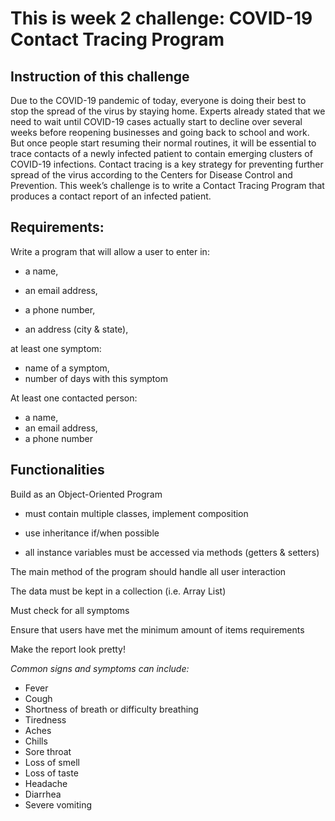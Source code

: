 # This is week 2 challenge: COVID-19 Contact Tracing Program


## Instruction of this challenge

Due to the COVID-19 pandemic of today, everyone is doing their best to stop the spread of the virus by staying home.  Experts already stated that we need to wait until COVID-19 cases actually start to decline over several weeks before reopening businesses and going back to school and work. But once people start resuming their normal routines, it will be essential to trace contacts of a newly infected patient to contain emerging clusters of COVID-19 infections. Contact tracing is a key strategy for preventing further spread of the virus according to the Centers for Disease Control and Prevention. This week’s challenge is to write a Contact Tracing Program that produces a contact report of an infected patient.



Requirements:
-------------
Write a program that will allow a user to enter in:

- a name,

- an email address,

- a phone number,

- an address (city & state),

at least one symptom:
- name of a symptom,
- number of days with this symptom

At least one contacted person:
- a name,
- an email address,
- a phone number


Functionalities
---------------

Build as an Object-Oriented Program

- must contain multiple classes, implement composition

- use inheritance if/when possible

- all instance variables must be accessed via methods (getters & setters)

The main method of the program should handle all user interaction

The data must be kept in a collection (i.e. Array List)

Must check for all symptoms

Ensure that users have met the minimum amount of items requirements

Make the report look pretty!



*Common signs and symptoms can include:*
- Fever
- Cough
- Shortness of breath or difficulty breathing
- Tiredness
- Aches
- Chills
- Sore throat
- Loss of smell
- Loss of taste
- Headache
- Diarrhea
- Severe vomiting
